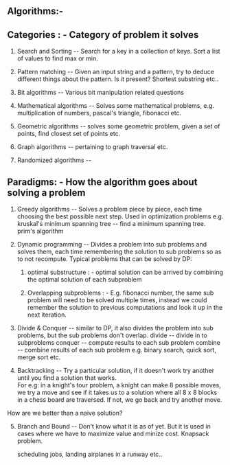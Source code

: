 Algorithms:-
------------

Categories : - Category of problem it solves 
--------------------------------------------

1. Search and Sorting -- Search for a key in a collection of keys. Sort a list of values to find
max or min.

2. Pattern matching -- Given an input string and a pattern, try to deduce different things about
the pattern. Is it present? Shortest substring etc..

3. Bit algorithms -- Various bit manipulation related questions

4. Mathematical algorithms -- Solves some mathematical problems, e.g. multiplication of numbers,
    pascal's triangle, fibonacci etc. 

5. Geometric algorithms -- solves some geometric problem, given a set of points, find closest set
    of points etc.

6. Graph algorithms -- pertaining to graph traversal etc.

7. Randomized algorithms -- 



Paradigms: - How the algorithm goes about solving a problem
-----------------------------------------------------------

1. Greedy algorithms -- Solves a problem piece by piece, each time choosing the best possible next
    step. Used in optimization problems
     e.g. kruskal's minimum spanning tree -- find a minimum spanning tree.
          prim's algorithm


2. Dynamic programming -- Divides a problem into sub problems and solves them, each time
remembering the solution to sub problems so as to not recompute. Typical problems that can be
solved by DP:
    1. optimal substructure : - optimal solution can be arrived by combining the optimal solution
        of each subproblem

    2. Overlapping subproblems : - E.g. fibonacci number, the same sub problem will need to be
    solved multiple times, instead we could remember the solution to previous computations
    and look it up in the next iteration.


3. Divide & Conquer -- similar to DP, it also divides the problem into sub problems, but the sub
problems don't overlap. 
    divide -- divide in to subproblems
    conquer -- compute results to each sub problem
    combine -- combine results of each sub problem
    e.g. binary search, quick sort, merge sort etc.


4. Backtracking -- Try a particular solution, if it doesn't work try another until you find a
solution that works.  
For e.g: in a knight's tour problem, a knight can make 8 possible moves, we try a move and see if
it takes us to a solution where all 8 x 8 blocks in a chess board are traversed. If not, we go back
and try another move.

How are we better than a naive solution?

5. Branch and Bound --
    Don't know what it is as of yet. But it is used in cases where we have to maximize value and
    minize cost. Knapsack problem.

    scheduling jobs, landing airplanes in a runway etc..

